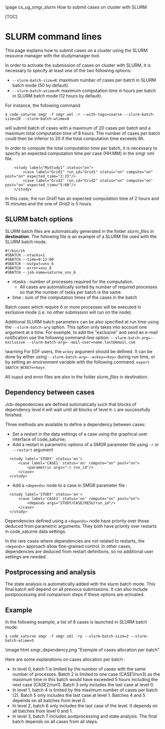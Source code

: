 <!--
  This file is part of code_saturne, a general-purpose CFD tool.

  Copyright (C) 1998-2024 EDF S.A.

  This program is free software; you can redistribute it and/or modify it under
  the terms of the GNU General Public License as published by the Free Software
  Foundation; either version 2 of the License, or (at your option) any later
  version.

  This program is distributed in the hope that it will be useful, but WITHOUT
  ANY WARRANTY; without even the implied warranty of MERCHANTABILITY or FITNESS
  FOR A PARTICULAR PURPOSE.  See the GNU General Public License for more
  details.

  You should have received a copy of the GNU General Public License along with
  this program; if not, write to the Free Software Foundation, Inc., 51 Franklin
  Street, Fifth Floor, Boston, MA 02110-1301, USA.
-->

\page cs_ug_smgr_slurm How to submit cases on cluster with SLURM

[TOC]

SLURM command lines
===================

This page explains how to submit cases on a cluster using the SLURM resource
manager with the studymanager tool.

In order to activate the submission of cases on cluster with SLURM, it is
necessary to specify at least one of the two following options:
- `--slurm-batch-size=N`: maximum number of cases per batch in SLURM batch mode
  (50 by default).
- `--slurm-batch-wtime=M`: maximum computation time in hours per batch in SLURM
  batch mode (12 hours by default).

For instance, the following command
  ```
  $ code_saturne smgr -f smgr.xml -r --with-tags=coarse --slurm-batch-size=20 --slurm-batch-wtime=8
  ```
will submit batch of cases with a maximum of 20 cases per batch and a maximum
total computation time of 8 hours. The number of cases per batch could then be
inferior to 20 if the total computation time exceeds 8h.

In order to compute the total computation time per batch, it is necessary to
specify an expected computation time per case (HH:MM) in the smgr xml file.

```{.xml}
    <study label="MyStudy1" status="on">
        <case label="Grid1" run_id="Grid1" status="on" compute="on" post="on" expected_time="2:15"/>
        <case label="Grid2" run_id="Grid2" status="on" compute="on" post="on" expected_time="5:00"/>
    </study>
```
In this case, the run _Grid1_ has an expected computation time of 2 hours and 15
minutes and the one of _Grid2_ is 5 hours.

SLURM batch options
-------------------

SLURM batch files are automatically generated in the folder _slurm_files_ in
**destination**. The following file is an example of a SLURM file used with the
SLURM batch mode.

```{.sh}
#!/bin/sh
#SBATCH --ntasks=1
#SBATCH --time=0:12:00
#SBATCH --output=vnv_6
#SBATCH --error=vnv_6
#SBATCH --job-name=saturne_vnv_6
```

- ntasks : number of processes required for the computation.
  * All cases are automatically sorted by number of required processes so that
    the number of tasks per batch is the same.
- time : sum of the computation times of the cases in the batch

Batch cases which require 6 or more processes will be executed in exclusive mode
(i.e. no other submission will run on the node).

Additional SLURM batch parameters can be also specified at run time using the 
`--slurm-batch-arg` option. This option only takes into account one argument at
a time. For example, to add the "exclusive" and send an e-mail notification use
the following command-line option:
`--slurm-batch-arg=--exclusive --slurm-batch-arg=--mail-user=name.last@email.com`

\warning
For EDF users, the `wckey` argument should be defined. It can be done by either
using `--slurm-batch-arg=--wckey=<key>` during run time, or by setting an
environment variable with the following command: `export SBATCH_WCKEY=<key>`.

All ouput and error files are also in the folder _slurm_files_ in destination.

Dependency between cases
------------------------

Job-dependencies are defined automatically such that blocks of dependency level
`M` will wait until all blocks of level `M-1` are successfully finished.

Three methods are available to define a dependency between cases:
- Set a restart in the data settings of a case using the graphical user
  interface of code_saturne;
- Add a restart in parametric options of a SMGR parameter file using
  `-r` or `--restart` argument
```{.xml}
  <study label='STUDY' status='on'>
      <case label='CASE1' status='on' compute="on" post="on">
          <parametric args="-r run_id"/>
      </case>
  </study>
```
- Add a `<depends>` node to a case in SMGR parameter file :
```{.xml}
  <study label='STUDY' status='on'>
      <case label='CASE1' status='on' compute="on" post="on">
          <depends args="STUDY/CASE/RESU/run_id"/>
      </case>
  </study>
```

Dependencies defined using a `<depends>` node have priority over those deduced
from parametric arguments. They both have priority over restarts in code_saturne
data settings.

In the rare cases where dependencies are not related to restarts, the `<depends>`
approach allow fine-grained control. In other cases, dependencies are deduced from
restart definitions, so no additional user settings are needed.

Postprocessing and analysis
---------------------------

The state analysis is automatically added with the slurm batch mode. This final
batch will depend on all previous submissions. It can also include
postprocessing and comparison steps if these options are activated.

Example
-------

In the following example, a list of 8 cases is launched in SLURM batch mode:

```
$ code_saturne smgr -f smgr.xml -rp --slurm-batch-size=2 --slurm-batch-wtime=5
```

\image html smgr_dependency.png "Exemple of cases allocation per batch"

Here are some explanations on cases allocation per batch :
- In level 0, batch 1 is limited by the number of cases with the same number of
  processes. Batch 2 is limited to one case (CASE1/run3) as the maximum time in
  this batch would have exceeded 5 hours including the next case (CASE2/run1).
  Batch 3 only includes the last case at level 0. 
- In level 1, batch 4 is limited by the maximum number of cases per batch (2).
  Batch 5 only includes the last case at level 1. Batches 4 and 5 depends on all
  batches from level 0.
- In level 2, batch 6 only includes the last case of the level. It depends on all
  batches from level 0 and 1.
- In level 3, batch 7 includes postprocessing and state analysis. The final
  batch depends on all cases from all steps.
